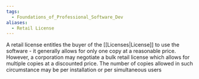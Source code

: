 ```yaml
---
tags:
  - Foundations_of_Professional_Software_Dev
aliases:
  - Retail License
---
```

A retail license entitles the buyer of the [[Licenses|License]] to use the software - it generally allows for only one copy at a reasonable price. However, a corporation may negotiate a bulk retail license which allows for multiple copies at a discounted price. The number of copies allowed in such circumstance may be per installation or per simultaneous users